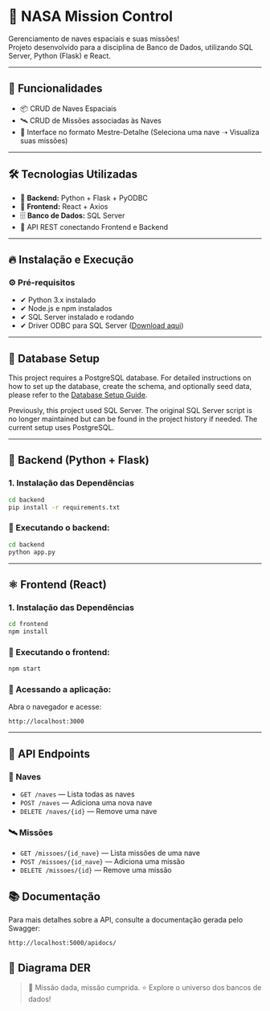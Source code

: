 # 🚀 NASA Mission Control

Gerenciamento de naves espaciais e suas missões!  
Projeto desenvolvido para a disciplina de Banco de Dados, utilizando SQL Server, Python (Flask) e React.

---

## 🌌 Funcionalidades

- 📦 CRUD de Naves Espaciais
- 🛰️ CRUD de Missões associadas às Naves
- 🎯 Interface no formato Mestre-Detalhe (Seleciona uma nave ➝ Visualiza suas missões)

---

## 🛠️ Tecnologias Utilizadas

- 🔹 **Backend:** Python + Flask + PyODBC
- 🔸 **Frontend:** React + Axios
- 🗄️ **Banco de Dados:** SQL Server
- 🔗 API REST conectando Frontend e Backend

---

## 🔥 Instalação e Execução

### ⚙️ Pré-requisitos

- ✔ Python 3.x instalado
- ✔ Node.js e npm instalados
- ✔ SQL Server instalado e rodando
- ✔ Driver ODBC para SQL Server ([Download aqui](https://learn.microsoft.com/sql/connect/odbc/download-odbc-driver-for-sql-server))

---

## 📄 Database Setup

This project requires a PostgreSQL database. For detailed instructions on how to set up the database, create the schema, and optionally seed data, please refer to the [Database Setup Guide](database/README.md).

Previously, this project used SQL Server. The original SQL Server script is no longer maintained but can be found in the project history if needed. The current setup uses PostgreSQL.

---

## 🐍 Backend (Python + Flask)
### 1. Instalação das Dependências

```bash
cd backend
pip install -r requirements.txt
```

### 🔸 Executando o backend:
```bash
cd backend
python app.py
```

---

## ⚛️ Frontend (React)
### 1. Instalação das Dependências

```bash
cd frontend
npm install
```
### 🔸 Executando o frontend:
```bash 
npm start
```
### 🔸 Acessando a aplicação:
Abra o navegador e acesse:
```
http://localhost:3000
```

---

## 🔗 API Endpoints

### 🚀 Naves
- `GET /naves` — Lista todas as naves
- `POST /naves` — Adiciona uma nova nave
- `DELETE /naves/{id}` — Remove uma nave

### 🛰️ Missões
- `GET /missoes/{id_nave}` — Lista missões de uma nave
- `POST /missoes/{id_nave}` — Adiciona uma missão
- `DELETE /missoes/{id}` — Remove uma missão


## 📚 Documentação
Para mais detalhes sobre a API, consulte a documentação gerada pelo Swagger:
```
http://localhost:5000/apidocs/
```

## 📑 Diagrama DER


>🌟 Missão dada, missão cumprida.
>⭐ Explore o universo dos bancos de dados!